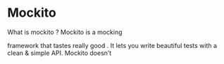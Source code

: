 # Mockito

What is  mockito ?
Mockito is a  mocking

 framework  that tastes really  good . It lets  you write beautiful tests  with a clean &  simple  API. Mockito  doesn’t


